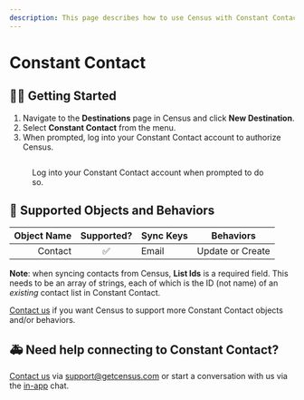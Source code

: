 ```yaml
---
description: This page describes how to use Census with Constant Contact.
---
```


# Constant Contact

## 🏃‍♀️ Getting Started

1. Navigate to the **Destinations** page in Census and click **New Destination**.
2. Select **Constant Contact** from the menu.
3. When prompted, log into your Constant Contact account to authorize Census.

<figure><img src="../.gitbook/assets/constant-contact.png" alt=""><figcaption><p>Log into your Constant Contact account when prompted to do so.</p></figcaption></figure>

## 🔀 Supported Objects and Behaviors

| **Object Name** | **Supported?** | **Sync Keys** | **Behaviors** |
| --------------: | :------------: | --------------- | ------------- |
| Contact | ✅ | Email | Update or Create |

**Note**: when syncing contacts from Census, **List Ids** is a required field. This needs to be an array of strings, each of which is the ID (not name) of an *existing* contact list in Constant Contact.

[Contact us](mailto:support@getcensus.com) if you want Census to support more Constant Contact objects and/or behaviors.

## 🚑 Need help connecting to Constant Contact?

[Contact us](mailto:support@getcensus.com) via support@getcensus.com or start a conversation with us via the [in-app](https://app.getcensus.com) chat.
